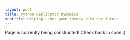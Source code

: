 ```yaml
---
layout: post
title: Python Replicator Dynamics
subtitle: Helping usher game theory into the future
---
```

Page is currently being constructed! Check back in soon :)